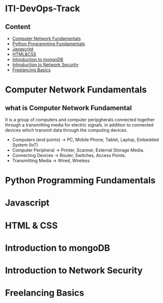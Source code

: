 # ITI-DevOps-Track

## Content
* [Computer Network Fundamentals](#Computer-Network-Fundamentals)
* [Python Programming Fundamentals](#Python-Programming-Fundamentals)
* [Javascript](#Javascript)
* [HTML&CSS](#HTML-&-CSS)
* [Introduction to mongoDB](#Introduction-to-mongoDB)
* [Introduction to Network Security](#Introduction-to-Network-Security)
* [Freelancing Basics](#Freelancing-Basics)


# Computer Network Fundamentals
## what is Computer Network Fundamental
It is a group of computers and computer peripgherals connected together through a transmitting media for electric signals. in addition to connected devices which transmit data through the computing devices.
* Computers (end points) -> PC, Mobile Phone, Tablet, Laptop, Embedded System (IoT)
* Computer Peripheral -> Printer, Scanner, External Storage Media.
* Connecting Devices -> Router, Switches, Access Points.
* Transmitting Media -> Wired, Wireless



   
# Python Programming Fundamentals

# Javascript

# HTML & CSS

# Introduction to mongoDB

# Introduction to Network Security

# Freelancing Basics
